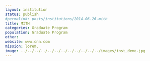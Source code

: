 ```yaml
---
layout: institution
status: publish
#permalink: posts/institutions/2014-06-26-mith
title: MITH
categories: Graduate Program
population: Graduate Program
other: 
website: www.cnn.com
mission: lorem.
image: ../../../../../../../../../../../../images/inst_demo.jpg
---
```

  